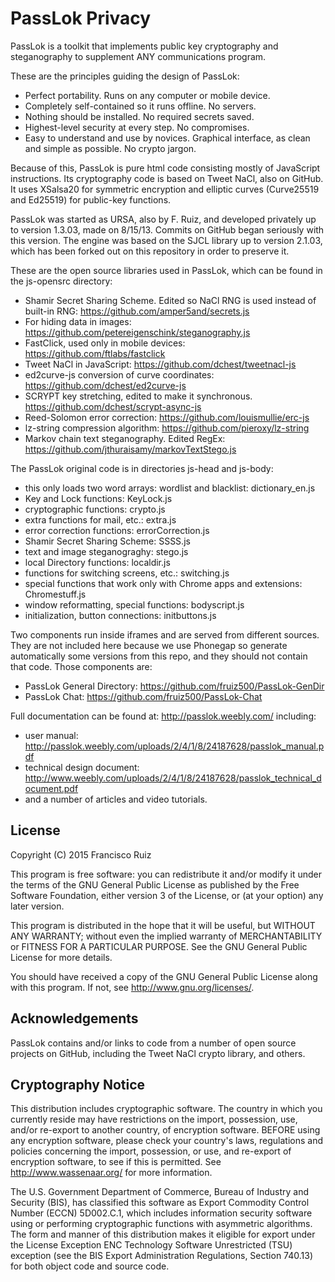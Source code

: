 PassLok Privacy
===============

PassLok is a toolkit that implements public key cryptography and steganography to supplement ANY communications program.

These are the principles guiding the design of PassLok:
* Perfect portability. Runs on any computer or mobile device.
* Completely self-contained so it runs offline. No servers.
* Nothing should be installed. No required secrets saved.
* Highest-level security at every step. No compromises.
* Easy to understand and use by novices. Graphical interface, as clean and simple as possible. No crypto jargon.

Because of this, PassLok is pure html code consisting mostly of JavaScript instructions. Its cryptography code is based on Tweet NaCl, also on GitHub. It uses XSalsa20 for symmetric encryption and elliptic curves (Curve25519 and Ed25519) for public-key functions.

PassLok was started as URSA, also by F. Ruiz, and developed privately up to version 1.3.03, made on 8/15/13. Commits on GitHub began seriously with this version. The engine was based on the SJCL library up to version 2.1.03, which has been forked out on this repository in order to preserve it.

These are the open source libraries used in PassLok, which can be found in the js-opensrc directory:
* Shamir Secret Sharing Scheme. Edited so NaCl RNG is used instead of built-in RNG: https://github.com/amper5and/secrets.js
* For hiding data in images: https://github.com/petereigenschink/steganography.js
* FastClick, used only in mobile devices: https://github.com/ftlabs/fastclick
* Tweet NaCl in JavaScript: https://github.com/dchest/tweetnacl-js
* ed2curve-js conversion of curve coordinates: https://github.com/dchest/ed2curve-js
* SCRYPT key stretching, edited to make it synchronous. https://github.com/dchest/scrypt-async-js
* Reed-Solomon error correction: https://github.com/louismullie/erc-js
* lz-string compression algorithm: https://github.com/pieroxy/lz-string
* Markov chain text steganography. Edited RegEx: https://github.com/jthuraisamy/markovTextStego.js

The PassLok original code is in directories js-head and js-body:
* this only loads two word arrays: wordlist and blacklist: dictionary_en.js
* Key and Lock functions: KeyLock.js
* cryptographic functions: crypto.js
* extra functions for mail, etc.: extra.js
* error correction functions: errorCorrection.js
* Shamir Secret Sharing Scheme: SSSS.js
* text and image steganograghy: stego.js
* local Directory functions: localdir.js
* functions for switching screens, etc.: switching.js
* special functions that work only with Chrome apps and extensions: Chromestuff.js
* window reformatting, special functions: bodyscript.js
* initialization, button connections: initbuttons.js

Two components run inside iframes and are served from different sources. They are not included here because we use Phonegap so generate automatically some versions from this repo, and they should not contain that code. Those components are:
* PassLok General Directory: https://github.com/fruiz500/PassLok-GenDir
* PassLok Chat: https://github.com/fruiz500/PassLok-Chat

Full documentation can be found at: <http://passlok.weebly.com/> including:
* user manual: http://passlok.weebly.com/uploads/2/4/1/8/24187628/passlok_manual.pdf
* technical design document: http://www.weebly.com/uploads/2/4/1/8/24187628/passlok_technical_document.pdf
* and a number of articles and video tutorials.

License
-------

  Copyright (C) 2015 Francisco Ruiz

  This program is free software: you can redistribute it and/or modify
  it under the terms of the GNU General Public License as published by
  the Free Software Foundation, either version 3 of the License, or
  (at your option) any later version.

  This program is distributed in the hope that it will be useful,
  but WITHOUT ANY WARRANTY; without even the implied warranty of
  MERCHANTABILITY or FITNESS FOR A PARTICULAR PURPOSE. See the
  GNU General Public License for more details.

  You should have received a copy of the GNU General Public License
  along with this program. If not, see <http://www.gnu.org/licenses/>.

Acknowledgements
----------------

  PassLok contains and/or links to code from a number of open source
  projects on GitHub, including the Tweet NaCl crypto library, and others.

Cryptography Notice
-------------------

  This distribution includes cryptographic software. The country in
  which you currently reside may have restrictions on the import,
  possession, use, and/or re-export to another country, of encryption
  software. BEFORE using any encryption software, please check your
  country's laws, regulations and policies concerning the import,
  possession, or use, and re-export of encryption software, to see if
  this is permitted. See <http://www.wassenaar.org/> for more
  information.

  The U.S. Government Department of Commerce, Bureau of Industry and
  Security (BIS), has classified this software as Export Commodity
  Control Number (ECCN) 5D002.C.1, which includes information security
  software using or performing cryptographic functions with asymmetric
  algorithms. The form and manner of this distribution makes it
  eligible for export under the License Exception ENC Technology
  Software Unrestricted (TSU) exception (see the BIS Export
  Administration Regulations, Section 740.13) for both object code and
  source code.
